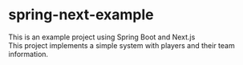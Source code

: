 # spring-next-example
This is an example project using Spring Boot and Next.js  
This project implements a simple system with players and their team information. 

